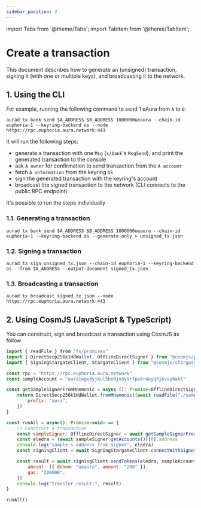```yaml
---
sidebar_position: 2
---
```


import Tabs from '@theme/Tabs';
import TabItem from '@theme/TabItem';

# Create a transaction
This document describes how to generate an (unsigned) transaction, signing it (with one or multiple keys), and broadcasting it to the network.

## 1. Using the CLI 
For example, running the following command to send 1 eAura from `A` to `B`:
```
aurad tx bank send $A_ADDRESS $B_ADDRESS 1000000ueaura --chain-id euphoria-1 --keyring-backend os --node https://rpc.euphoria.aura.network:443
```
It will run the following steps:
- generate a transaction with one `Msg` (`x/bank`'s `MsgSend`), and print the generated transaction to the console
- ask `A owner` for confirmation to send transaction from the `A account`
- fetch `A information` from the keyring `OS`
- sign the generated transaction with the keyring's account
- broadcast the signed transaction to the network (CLI connects to the public RPC endpoint)

It's possible to run the steps individually

### 1.1. Generating a transaction
<Tabs>
<TabItem value="testnet" label="Euphoria Testnet">

```
aurad tx bank send $A_ADDRESS $B_ADDRESS 1000000ueaura --chain-id euphoria-1 --keyring-backend os --generate-only > unsigned_tx.json  
```

</TabItem>
</Tabs>

### 1.2. Signing a transaction
<Tabs>
<TabItem value="testnet" label="Euphoria Testnet">

```
aurad tx sign unsigned_tx.json --chain-id euphoria-1 --keyring-backend os --from $A_ADDRESS --output-document signed_tx.json
```
</TabItem>
</Tabs>

### 1.3. Broadcasting a transaction
<Tabs>
<TabItem value="testnet" label="Euphoria Testnet">

```
aurad tx broadcast signed_tx.json --node https://rpc.euphoria.aura.network:443
```

</TabItem>
</Tabs>

## 2. Using CosmJS (JavaScript & TypeScript)
You can construct, sign and broadcast a transaction using CosmJS as follow

<Tabs>
<TabItem value="testnet" label="Euphoria Testnet">

```javascript
import { readFile } from "fs/promises"
import { DirectSecp256k1HdWallet, OfflineDirectSigner } from "@cosmjs/proto-signing"
import { SigningStargateClient, StargateClient } from "@cosmjs/stargate"

const rpc = "https://rpc.euphoria.aura.network"
const sampleAccount = "aura1wgxdyjkul5hn0jx8y9rfpe8r4eyq5jkvsy0akl"

const getSampleSignerFromMnemonic = async (): Promise<OfflineDirectSigner> => {
    return DirectSecp256k1HdWallet.fromMnemonic((await readFile("./sample.mnemonic.key")).toString(), {
        prefix: "aura",
    })
}

const runAll = async(): Promise<void> => {
    // Construct a transaction
    const sampleSigner: OfflineDirectSigner = await getSampleSignerFromMnemonic()
    const eledra = (await sampleSigner.getAccounts())[0].address
    console.log("sample's address from signer", eledra)
    const signingClient = await SigningStargateClient.connectWithSigner(rpc, sampleSigner)

    const result = await signingClient.sendTokens(eledra, sampleAccount, [{ denom: "ueaura", amount: "100000" }], {
        amount: [{ denom: "ueaura", amount: "200" }],
        gas: "200000",
    })
    console.log("Transfer result:", result)
}

runAll()
```

</TabItem>
</Tabs>